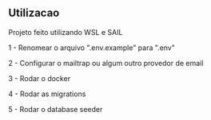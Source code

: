 ## Utilizacao

Projeto feito utilizando WSL e SAIL

1 - Renomear o arquivo ".env.example" para ".env"

2 - Configurar o mailtrap ou algum outro provedor de email

3 - Rodar o docker 

4 - Rodar as migrations

5 - Rodar o database seeder